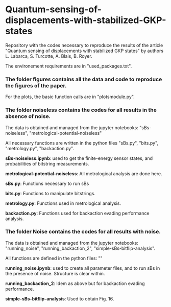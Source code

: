 # Quantum-sensing-of-displacements-with-stabilized-GKP-states
Repository with the codes necessary to reproduce the results of the article "Quantum sensing of displacements with stabilized GKP states" by authors L. Labarca, S. Turcotte, A. Blais, B. Royer.

The environement requirements are in "used_packages.txt". 

### The folder figures contains all the data and code to reproduce the figures of the paper. 

For the plots, the basic function calls are in "plotsmodule.py".

### The folder noiseless contains the codes for all results in the absence of noise.

The data is obtained and managed from the jupyter notebooks: "sBs-noiseless", "metrological-potential-noiseless"

All necessary functions are written in the python files "sBs.py", "bits.py", "metrology.py", "backaction.py". 

**sBs-noiseless.ipynb**: used to get the finite-energy sensor states, and probabilities of bitstring measurements. 

**metrological-potential-noiseless**: All metrological analysis are done here.

**sBs.py**: Functions necessary to run sBs

**bits.py**: Functions to manipulate bitstrings. 

**metrology.py**: Functions used in metrological analysis. 

**backaction.py**: Functions used for backaction evading performance analysis.

### The folder Noise contains the codes for all results with noise.

The data is obtained and managed from the jupyter notebooks: "running_noise", "running_backaction_2", "simple-sBs-bitflip-analysis".

All functions are defined in the python files: ""

**running_noise.ipynb**: used to create all parameter files, and to run sBs in the presence of noise. Structure is clear within. 

**running_backaction_2**: Idem as above but for backaction evading performance. 

**simple-sBs-bitflip-analysis**: Used to obtain Fig. 16. 


